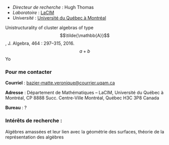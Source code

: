 * _Directeur de recherche_ : Hugh Thomas
* _Laboratoire_ : [LaCIM](http://lacim.uqam.ca/)
* _Université_ : [Université du Québec à Montréal](https://etudier.uqam.ca/)

Unistructurality of cluster algebras of type $$\tilde{\mathbb{A}}$$, J. Algebra, 464 : 297–315, 2016. $$a+b$$ Yo

### Pour me contacter

**Courriel** : bazier-matte.veronique@courrier.uqam.ca

**Adresse** : Département de Mathématiques – LaCIM, Université du Québec à Montréal, CP 8888 Succ. Centre-Ville Montréal, Québec H3C 3P8 Canada

**Bureau** : ?


### Intérêts de recherche :

Algèbres amassées et leur lien avec la géométrie des surfaces, théorie de la représentation des algèbres
